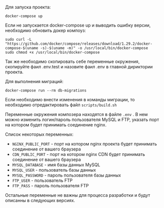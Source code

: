 Для запуска проекта:
```
docker-compose up
```
Если не запускается docker-compose up и выводить ошибку версии, необходимо обновить докер компоуз:
```
sudo curl -L "https://github.com/docker/compose/releases/download/1.29.2/docker-compose-$(uname -s)-$(uname -m)" -o /usr/local/bin/docker-compose
sudo chmod +x /usr/local/bin/docker-compose
```

Так же необходимо скопировать себе переменные окружения, скопируйте фаил .env.test и назовите фаил .env в главной дириктории проекта.

Для выполнения миграций:
```
docker-compose run --rm db-migrations
```
Если необходимо внести изменения в команды миграции, то необходимо отредактировать файл `scripts/build.sh`

Переменные окружения композера находятся в файле `.env` . В нем можно изменить логин/пароль пользователя MySQL и FTP, указать порт на котором будет принимать соединение nginx.

Список некоторых переменных:
* `NGINX_PUBLIC_PORT` - порт на котором nginx проекта будет принимать соединение от вашего браузера
* `CDN_PUBLIC_PORT` - порт на котором nginx CDN будет принимать соединение от вашего браузера
* `MYSQL_DATABASE` - имя базы данных MySQL
* `MYSQL_USER` - пользователь базы данных
* `MYSQL_PASSWORD` - пароль пользователя базы данных
* `FTP_USER` - пользователь FTP
* `FTP_PASS` - пароль пользователя FTP

Остальные переменные не важны для процесса разработки и будут описанны в следующих версиях.